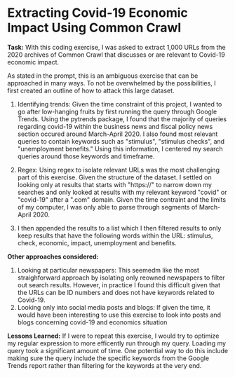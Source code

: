 # Extracting Covid-19 Economic Impact Using Common Crawl

**Task:** With this coding exercise, I was asked to extract 1,000 URLs from the 2020 archives of Common Crawl that discusses or are relevant to Covid-19 economic impact. 

As stated in the prompt, this is an ambiguous exercise that can be approached in many ways. To not be overwhelmed by the possibilities, I first created an outline of how to attack this large dataset.

1. Identifying trends: Given the time constraint of this project, I wanted to go after low-hanging fruits by first running the query through Google Trends. Using the pytrends package, I found that the majority of queries regarding covid-19 within the business news and fiscal policy news section occured around March-April 2020. I also found most relevant queries to contain keywords such as "stimulus", "stimulus checks", and "unemployment benefits." Using this information, I centered my search queries around those keywords and timeframe.

2. Regex: Using regex to isolate relevant URLs was the most challenging part of this exercise. Given the structure of the dataset. I settled on looking only at results that starts with "https://" to narrow down my searches and only looked at results with my relevant keyword "covid" or "covid-19" after a ".com" domain. Given the time contraint and the limits of my computer, I was only able to parse through segments of March-April 2020.

3. I then appended the results to a list which I then filtered results to only keep results that have the following words within the URL: stimulus, check, economic, impact, unemployment and benefits. 

**Other approaches considered:**
1. Looking at particular newspapers: This seemedm like the most straighforward approach by isolating only reowned newspapers to filter out search results. However, in practice I found this difficult given that the URLs can be ID numbers and does not have keywords related to Covid-19.
2. Looking only into social media posts and blogs: If given the time, it would have been interesting to use this exercise to look into posts and blogs concerning covid-19 and economics situation

**Lessons Learned:** If I were to repeat this exercise, I would try to optimize my regular expression to more efficently run through my query. Loading my query took a significant amount of time. One potential way to do this include making sure the query include the specific keywords from the Google Trends report rather than filtering for the keywords at the very end. 



